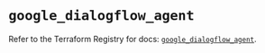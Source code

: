 # `google_dialogflow_agent`

Refer to the Terraform Registry for docs: [`google_dialogflow_agent`](https://registry.terraform.io/providers/hashicorp/google-beta/5.28.0/docs/resources/google_dialogflow_agent).
